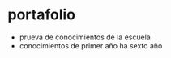 # portafolio 
* prueva de conocimientos de la escuela
* conocimientos de primer año ha sexto año  
 

